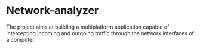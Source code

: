 # Network-analyzer
The project aims at building a multiplatform application capable of intercepting incoming and outgoing traffic through the network interfaces of a computer.
